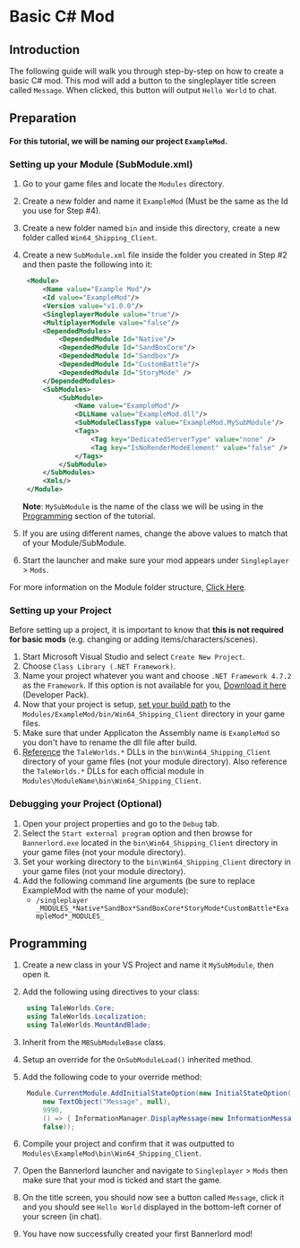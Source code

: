 # Basic C\# Mod

## Introduction

The following guide will walk you through step-by-step on how to create a basic C\# mod. This mod will add a button to the singleplayer title screen called `Message`. When clicked, this button will output `Hello World` to chat.

## Preparation

#### For this tutorial, we will be naming our project `ExampleMod`.

### Setting up your Module \(SubModule.xml\)

1. Go to your game files and locate the `Modules` directory.
2. Create a new folder and name it `ExampleMod` (Must be the same as the Id you use for Step #4).
3. Create a new folder named `bin` and inside this directory, create a new folder called `Win64_Shipping_Client`.
4. Create a new `SubModule.xml` file inside the folder you created in Step #2 and then paste the following into it:

   ```xml
    <Module>
        <Name value="Example Mod"/>
        <Id value="ExampleMod"/>
        <Version value="v1.0.0"/>
        <SingleplayerModule value="true"/>
        <MultiplayerModule value="false"/>
        <DependedModules>
            <DependedModule Id="Native"/>
            <DependedModule Id="SandBoxCore"/>
            <DependedModule Id="Sandbox"/>
            <DependedModule Id="CustomBattle"/>
            <DependedModule Id="StoryMode" />
        </DependedModules>
        <SubModules>
            <SubModule>
                <Name value="ExampleMod"/>
                <DLLName value="ExampleMod.dll"/>
                <SubModuleClassType value="ExampleMod.MySubModule"/>
                <Tags>
                    <Tag key="DedicatedServerType" value="none" />
                    <Tag key="IsNoRenderModeElement" value="false" />
                </Tags>
            </SubModule>
        </SubModules>
        <Xmls/>
    </Module>
   ```

    **Note**: `MySubModule` is the name of the class we will be using in the [Programming](#programming) section of the tutorial.

5. If you are using different names, change the above values to match that of your Module/SubModule.
6. Start the launcher and make sure your mod appears under `Singleplayer` &gt; `Mods`.

For more information on the Module folder structure, [Click Here](../_intro/folder-structure.md).

### Setting up your Project

Before setting up a project, it is important to know that **this is not required for basic mods** \(e.g. changing or adding items/characters/scenes\).

1. Start Microsoft Visual Studio and select `Create New Project`.
2. Choose `Class Library (.NET Framework)`.
3. Name your project whatever you want and choose `.NET Framework 4.7.2` as the `Framework`.  If this option is not available for you, [Download it here](https://dotnet.microsoft.com/download/dotnet-framework/net472) \(Developer Pack\).
4. Now that your project is setup, [set your build path](https://docs.microsoft.com/en-us/visualstudio/ide/how-to-change-the-build-output-directory?view=vs-2019) to the `Modules/ExampleMod/bin/Win64_Shipping_Client` directory in your game files.
5. Make sure that under Applicaton the Assembly name is `ExampleMod` so you don't have to rename the dll file after build.
6. [Reference](https://docs.microsoft.com/en-us/visualstudio/ide/how-to-add-or-remove-references-by-using-the-reference-manager?view=vs-2019) the `TaleWorlds.*` DLLs in the `bin\Win64_Shipping_Client` directory of your game files \(not your module directory\). Also reference the `TaleWorlds.*` DLLs for each official module in `Modules\ModuleName\bin\Win64_Shipping_Client`.

### Debugging your Project (Optional)

1. Open your project properties and go to the `Debug` tab.
2. Select the `Start external program` option and then browse for `Bannerlord.exe` located in the `bin\Win64_Shipping_Client` directory in your game files \(not your module directory\).
3. Set your working directory to the `bin\Win64_Shipping_Client` directory in your game files \(not your module directory\).
4. Add the following command line arguments \(be sure to replace ExampleMod with the name of your module\):
   * `/singleplayer _MODULES_*Native*SandBox*SandBoxCore*StoryMode*CustomBattle*ExampleMod*_MODULES_`

## Programming

1. Create a new class in your VS Project and name it `MySubModule`, then open it.
2. Add the following using directives to your class:

   ```csharp
    using TaleWorlds.Core;
    using TaleWorlds.Localization;
    using TaleWorlds.MountAndBlade;
   ```

3. Inherit from the `MBSubModuleBase` class.
4. Setup an override for the `OnSubModuleLoad()` inherited method.
5. Add the following code to your override method:

   ```csharp
    Module.CurrentModule.AddInitialStateOption(new InitialStateOption("Message",
        new TextObject("Message", null),
        9990,
        () => { InformationManager.DisplayMessage(new InformationMessage("Hello World!")); },
        false));
   ```

6. Compile your project and confirm that it was outputted to `Modules\ExampleMod\bin\Win64_Shipping_Client`.
7. Open the Bannerlord launcher and navigate to `Singleplayer` &gt; `Mods` then make sure that your mod is ticked and start the game.
8. On the title screen, you should now see a button called `Message`, click it and you should see `Hello World` displayed in the bottom-left corner of your screen \(in chat\).
9. You have now successfully created your first Bannerlord mod!

